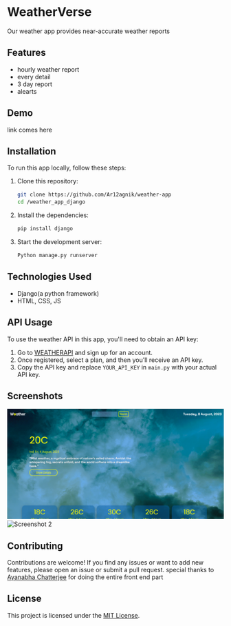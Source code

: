 
# <h1>WeatherVerse</h1>


Our weather app provides near-accurate weather reports 

## Features

- hourly weather report
- every detail
- 3 day report
- alearts

## Demo

link comes here
## Installation

To run this app locally, follow these steps:

1. Clone this repository:
   ```bash
   git clone https://github.com/Ar12agnik/weather-app
   cd /weather_app_django
   ```

2. Install the dependencies:
   ```bash
   pip install django
   ```

3. Start the development server:
   ```bash
   Python manage.py runserver
   ```

## Technologies Used

- Django(a python framework)
- HTML, CSS, JS

## API Usage

To use the weather API in this app, you'll need to obtain an API key:

1. Go to [WEATHERAPI](https://www.weatherapi.com/) and sign up for an account.
2. Once registered, select a plan, and then you'll receive an API key.
3. Copy the API key and replace `YOUR_API_KEY` in `main.py` with your actual API key.

## Screenshots

![Screenshot 1](screenshot.png)
![Screenshot 2](screenshot2.png)


## Contributing

Contributions are welcome! If you find any issues or want to add new features, please open an issue or submit a pull request.
special thanks to [Ayanabha Chatterjee](https://github.com/aYgCOO) for doing the entire front end part

## License

This project is licensed under the [MIT License](./LICENSE).
